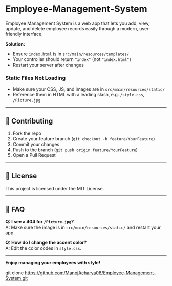 # Employee-Management-System
Employee Management System is a web app that lets you add, view, update, and delete employee records easily through a modern, user-friendly interface.

**Solution:**

- Ensure `index.html` is in `src/main/resources/templates/`
- Your controller should return `"index"` (not `"index.html"`)
- Restart your server after changes

### Static Files Not Loading

- Make sure your CSS, JS, and images are in `src/main/resources/static/`
- Reference them in HTML with a leading slash, e.g. `/style.css`, `/Picture.jpg`

---

## 🤝 Contributing

1. Fork the repo
2. Create your feature branch (`git checkout -b feature/YourFeature`)
3. Commit your changes
4. Push to the branch (`git push origin feature/YourFeature`)
5. Open a Pull Request

---

## 📄 License

This project is licensed under the MIT License.

---

## 🙋 FAQ

**Q: I see a 404 for `/Picture.jpg`?**  
A: Make sure the image is in `src/main/resources/static/` and restart your app.

**Q: How do I change the accent color?**  
A: Edit the color codes in `style.css`.

---

**Enjoy managing your employees with style!**

git clone https://github.com/ManojAcharya08/Employee-Management-System.git

